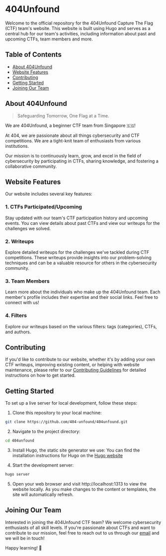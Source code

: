 # 404Unfound

Welcome to the official repository for the 404Unfound Capture The Flag (CTF) team's website. This website is built using Hugo and serves as a central hub for our team's activities, including information about past and upcoming CTFs, team members and more.

## Table of Contents

- [About 404Unfound](#about404-unfound)
- [Website Features](#website-features)
- [Contributing](#contributing)
- [Getting Started](#getting-started)
- [Joining Our Team](#joining-our-team)

## About 404Unfound
>Safeguarding Tomorrow, One Flag at a Time.

We are 404Unfound, a beginner CTF team from Singapore 🇸🇬! 

At 404, we are passionate about all things cybersecurity and CTF competitions. We are a tight-knit team of enthusiasts from various institutions. 

Our mission is to continuously learn, grow, and excel in the field of cybersecurity by participating in CTFs, sharing knowledge, and fostering a collaborative community.


## Website Features

Our website includes several key features:

### 1. CTFs Participated/Upcoming
Stay updated with our team's CTF participation history and upcoming events. You can view details about past CTFs and view our writeups for the challenges we solved.

### 2. Writeups
Explore detailed writeups for the challenges we've tackled during CTF competitions. These writeups provide insights into our problem-solving techniques and can be a valuable resource for others in the cybersecurity community.

### 3. Team Members
Learn more about the individuals who make up the 404Unfound team. Each member's profile includes their expertise and their social links. Feel free to connect with us!

### 4. Filters
Explore our writeups based on the various filters: tags (categories), CTFs, and authors.

## Contributing
If you'd like to contribute to our website, whether it's by adding your own CTF writeups, improving existing content, or helping with website maintenance, please refer to our [Contributing Guidelines](/CONTRIBUTING.md) for detailed instructions on how to get started.

## Getting Started
To set up a live server for local development, follow these steps:

1. Clone this repository to your local machine:
```bash
git clone https://github.com/404-unfound/404unfound.git
```

2. Navigate to the project directory:
```bash
cd 404unfound
```

3. Install Hugo, the static site generator we use:
You can find the installation instructions for Hugo on the [Hugo website](https://gohugo.io/installation/)

4. Start the development server:
```bash
hugo server
```

5. Open your web browser and visit http://localhost:1313 to view the website locally. As you make changes to the content or templates, the site will automatically refresh.

## Joining Our Team
Interested in joining the 404Unfound CTF team? We welcome cybersecurity enthusiasts of all skill levels. If you're passionate about CTFs and want to contribute to our mission, feel free to reach out to us through our [email](mailto:hello@404unfound.com) and we will be in touch!

Happy learning! 🚀